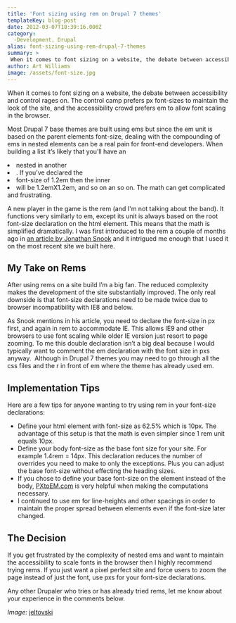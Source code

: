 ```yaml
---
title: 'Font sizing using rem on Drupal 7 themes'
templateKey: blog-post
date: 2012-03-07T18:39:16.000Z
category: 
  -Development, Drupal
alias: font-sizing-using-rem-drupal-7-themes
summary: > 
 When it comes to font sizing on a website, the debate between accessibility and control rages on. The control camp prefers px font-sizes to maintain the look of the site, and the accessibility crowd prefers em to allow font scaling in the browser. Most Drupal 7 base themes are built using ems but since the em unit is based on the parent elements font-size, dealing with the compounding of ems in nested elements can be a real pain for front-end developers. When building a list it’s likely that you’ll have an &lt;li&gt; nested in another &lt;li&gt;. If you’ve declared the &lt;li&gt; font-size of 1.2em then the inner &lt;li&gt; will be 1.2emX1.2em, and so on an so on. The math can get complicated and frustrating.
author: Art Williams
image: /assets/font-size.jpg
---
```


When it comes to font sizing on a website, the debate between accessibility and control rages on. The control camp prefers px font-sizes to maintain the look of the site, and the accessibility crowd prefers em to allow font scaling in the browser.

Most Drupal 7 base themes are built using ems but since the em unit is based on the parent elements font-size, dealing with the compounding of ems in nested elements can be a real pain for front-end developers. When building a list it’s likely that you’ll have an <li> nested in another <li>. If you’ve declared the <li> font-size of 1.2em then the inner <li> will be 1.2emX1.2em, and so on an so on. The math can get complicated and frustrating.

A new player in the game is the rem (and I'm not talking about the band). It functions very similarly to em, except its unit is always based on the root font-size declaration on the html element. This means that the math is simplified dramatically. I was first introduced to the rem a couple of months ago in [an article by Jonathan Snook](http://snook.ca/archives/html_and_css/font-size-with-rem) and it intrigued me enough that I used it on the most recent site we built here.

My Take on Rems
---------------

After using rems on a site build I’m a big fan. The reduced complexity makes the development of the site substantially improved. The only real downside is that font-size declarations need to be made twice due to browser incompatibility with IE8 and below.

As Snook mentions in his article, you need to declare the font-size in px first, and again in rem to accommodate IE. This allows IE9 and other browsers to use font scaling while older IE version just resort to page zooming. To me this double declaration isn’t a big deal because I would typically want to comment the em declaration with the font size in pxs anyway.  Although in Drupal 7 themes you may need to go through all the css files and the r in front of em where the theme has already used em.

Implementation Tips
-------------------

Here are a few tips for anyone wanting to try using rem in your font-size declarations:

*   Define your html element with font-size as 62.5% which is 10px. The advantage of this setup is that the math is even simpler since 1 rem unit equals 10px.
*   Define your body font-size as the base font size for your site. For example 1.4rem = 14px. This declaration reduces the number of overrides you need to make to only the exceptions. Plus you can adjust the base font-size without effecting the heading sizes.
*   If you chose to define your base font-size on the <html> element instead of the body, [PXtoEM.com](http://pxtoem.com) is very helpful when making the computations necessary.
*   I continued to use em for line-heights and other spacings in order to maintain the proper spread between elements even if the font-size later changed.

The Decision
------------

If you get frustrated by the complexity of nested ems and want to maintain the accessibility to scale fonts in the browser then I highly recommend trying rems. If you just want a pixel perfect site and force users to zoom the page instead of just the font, use pxs for your font-size declarations.

Any other Drupaler who tries or has already tried rems, let me know about your experience in the comments below.

_Image:_ [jeltovski](http://www.morguefile.com/creative/jeltovski)